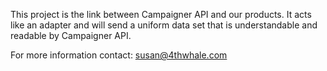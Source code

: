 This project is the link between Campaigner API and our products. It acts like an adapter and will send a uniform data set that is understandable and readable by Campaigner API.

For more information contact: susan@4thwhale.com